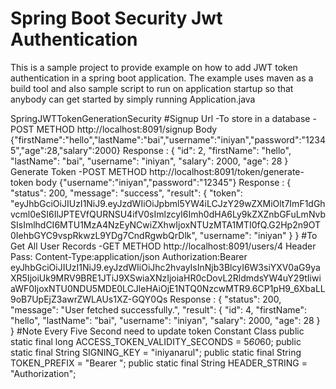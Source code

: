 # Spring Boot Security Jwt Authentication

This is a sample project to provide example on how to add JWT token authentication in a spring boot application.
The example uses maven as a build tool and also sample script to run on application startup so that anybody can get started by simply running Application.java

SpringJWTTokenGenerationSecurity
#Signup Url -To store in a database - POST METHOD http://localhost:8091/signup Body {"firstName":"hello","lastName":"bai","username":"iniyan","password":"12345","age":28,"salary":2000} Response : { "id": 2, "firstName": "hello", "lastName": "bai", "username": "iniyan", "salary": 2000, "age": 28 }
Generate Token -POST METHOD
http://localhost:8091/token/generate-token body {"username":"iniyan","password":"12345"} Response : { "status": 200, "message": "success", "result": { "token": "eyJhbGciOiJIUzI1NiJ9.eyJzdWIiOiJpbml5YW4iLCJzY29wZXMiOlt7ImF1dGhvcml0eSI6IlJPTEVfQURNSU4ifV0sImlzcyI6Imh0dHA6Ly9kZXZnbGFuLmNvbSIsImlhdCI6MTU1MzA4NzEyNCwiZXhwIjoxNTUzMTA1MTI0fQ.G2Hp2n9OT0IehbGYC9vspRkwzL9YDg7CndRgwbQrDlk", "username": "iniyan" } }
#To Get All User Records -GET METHOD http://localhost:8091/users/4
Header Pass: Content-Type:application/json Authorization:Bearer eyJhbGciOiJIUzI1NiJ9.eyJzdWIiOiJhc2hvayIsInNjb3BlcyI6W3siYXV0aG9yaXR5IjoiUk9MRV9BRE1JTiJ9XSwiaXNzIjoiaHR0cDovL2RldmdsYW4uY29tIiwiaWF0IjoxNTU0NDU5MDE0LCJleHAiOjE1NTQ0NzcwMTR9.6CP1pH9_6XbaLL9oB7UpEjZ3awrZWLAUs1XZ-GQY0Qs
Response : { "status": 200, "message": "User fetched successfully.", "result": { "id": 4, "firstName": "hello", "lastName": "bai", "username": "iniyan", "salary": 2000, "age": 28 } }
#Note Every Five Second need to update token
Constant Class
public static final long ACCESS_TOKEN_VALIDITY_SECONDS = 5*60*60;
public static final String SIGNING_KEY = "iniyanarul";
public static final String TOKEN_PREFIX = "Bearer ";
public static final String HEADER_STRING = "Authorization";
